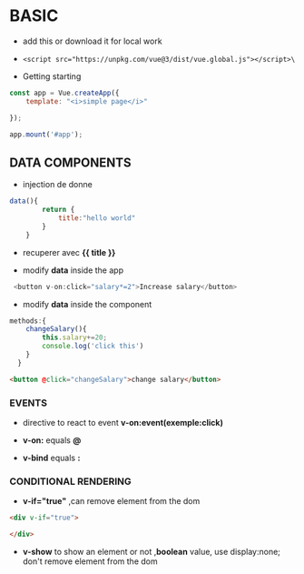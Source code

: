 # BASIC

- add this  or download it for local work

- ```
  <script src="https://unpkg.com/vue@3/dist/vue.global.js"></script>\
  ```

- Getting starting

```js
const app = Vue.createApp({
    template: "<i>simple page</i>" 

}); 

app.mount('#app');
```

## DATA COMPONENTS

- injection de donne

```js
data(){
        return {
            title:"hello world"
        }
    }
```

- recuperer avec **{{ title }}**

- modify **data** inside the app

```js
 <button v-on:click="salary*=2">Increase salary</button>
```

- modify **data** inside the component

```js
methods:{
    changeSalary(){
        this.salary+=20;
        console.log('click this')
    }
  }
```

```html
<button @click="changeSalary">change salary</button>
```

### EVENTS

- directive to react to event **v-on:event(exemple:click)**

- **v-on:** equals **@** 

- **v-bind** equals **:** 

### CONDITIONAL RENDERING

- **v-if="true"** ,can remove element from the dom

```html
<div v-if="true">

</div>
```

- **v-show** to show an element or not ,**boolean** value, use display:none; don't remove element from the dom

